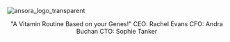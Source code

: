 ![ansora_logo_transparent](https://github.com/andrabuchan/ansora/assets/91843821/2f4f6453-ec15-42e1-96c3-38ec902505a7)
<p align="center">
  "A Vitamin Routine Based on your Genes!"
CEO: Rachel Evans
CFO: Andra Buchan
CTO: Sophie Tanker
</p>
